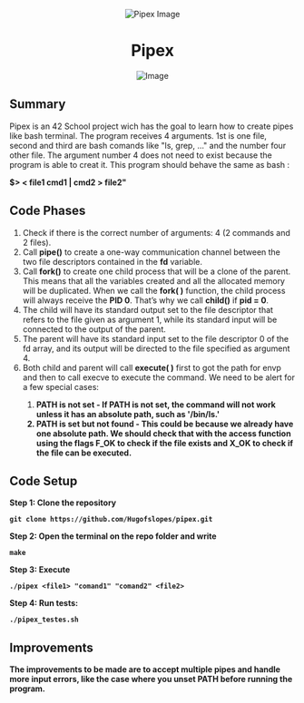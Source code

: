 <p align="center">
    <img src="https://www.42porto.com/wp-content/uploads/2024/08/42-Porto-Horizontal.png" alt="Pipex Image" />
</p>
<h1 align="center">Pipex</h1>
<p align="center">
    <img src="https://github.com/user-attachments/assets/ca0ec9d2-b97d-4e3c-b646-5a03cf7bad6d" alt="Image" />
</p>

## Summary
<p>
    Pipex is an 42 School project wich has the goal to learn how to create pipes like bash terminal.
    The program receives 4 arguments. 1st is one file, second and third are bash comands like "ls, grep, ..."  and the number four other file. The argument number 4 does not need to exist because the program is able to creat it. This program should behave the same as bash :</p> <b>$> < file1 cmd1 | cmd2 > file2" </b>
</p>

## Code Phases
<ol>
    <li>Check if there is the correct number of arguments: 4 (2 commands and 2 files).</li>
    <li>Call <b>pipe()</b> to create a one-way communication channel between the two file descriptors contained in the <b>fd</b> variable.</li>
    <li>Call <b>fork()</b> to create one child process that will be a clone of the parent. This means that all the variables created and all the allocated memory will be duplicated. When we call the <b>fork( )</b> function, the child process will always receive the <b>PID 0</b>. That’s why we call <b>child()</b> if <b>pid = 0</b>.</li>
    <li>The child will have its standard output set to the file descriptor that refers to the file given as argument 1, while its standard input will be connected to the output of the parent.</li>
    <li>The parent will have its standard input set to the file descriptor 0 of the fd array, and its output will be directed to the file specified as argument 4.</li>
    <li>Both child and parent will call <b>execute( )</b> first to got the path for envp and then to call execve to execute the command. We need to be alert for a few special cases:</li>
    <ol>
        <li><b><b>PATH is not set</b> - If PATH is not set, the command will not work unless it has an absolute path, such as <b>'/bin/ls.'</b></li>
        <li><b>PATH is set but not found</b> - This could be because we already have one absolute path. We should check that with the access function using the flags <b>F_OK</b> to check if the file exists and <b>X_OK</b> to check if the file can be executed.</li>
    </ol>
</ol>

## Code Setup
<p>
    <b>Step 1:</b> Clone the repository
</p>

    git clone https://github.com/Hugofslopes/pipex.git    

<p>
    <b>Step 2:</b> Open the terminal on the repo folder and write
</p>

    make

<p>
    <b>Step 3:</b> Execute
</p>

    ./pipex <file1> "comand1" "comand2" <file2>

<p>
    <b>Step 4:</b> Run tests:
</p>

    ./pipex_testes.sh

## Improvements
<p>
    The improvements to be made are to accept multiple pipes and handle more input errors, like the case where you unset PATH before running the program.
</p>
